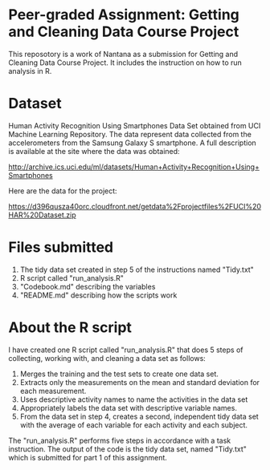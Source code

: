 # Peer-graded Assignment: Getting and Cleaning Data Course Project
This reposotory is a work of Nantana as a submission for Getting and Cleaning Data Course Project. It includes the instruction on how to run analysis in R. 
# Dataset
Human Activity Recognition Using Smartphones Data Set obtained from UCI Machine Learning Repository. 
The data represent data collected from the accelerometers from the Samsung Galaxy S smartphone. A full description is available at the site where the data was obtained:

http://archive.ics.uci.edu/ml/datasets/Human+Activity+Recognition+Using+Smartphones

Here are the data for the project:

https://d396qusza40orc.cloudfront.net/getdata%2Fprojectfiles%2FUCI%20HAR%20Dataset.zip
# Files submitted 
1. The tidy data set created in step 5 of the instructions named "Tidy.txt"
2. R script called "run_analysis.R"
3. "Codebook.md" describing the variables
4. "README.md" describing how the scripts work
# About the R script
I have created one R script called "run_analysis.R" that does 5 steps of collecting, working with, and cleaning a data set as follows:
1. Merges the training and the test sets to create one data set.
2. Extracts only the measurements on the mean and standard deviation for each measurement.
3. Uses descriptive activity names to name the activities in the data set
4. Appropriately labels the data set with descriptive variable names.
5. From the data set in step 4, creates a second, independent tidy data set with the average of each variable for each activity and each subject.

The "run_analysis.R" performs five steps in accordance with a task instruction. The output of the code is the tidy data set, named "Tidy.txt" which is submitted for part 1 of this assignment. 

